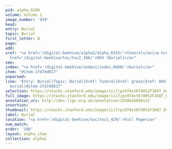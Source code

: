 ```yaml
---
pid: alpha_0109
volume: Volume 1
image_number: '439'
head: 
entry: Burial
topic: Burial
first_letter: B
page: 
add: 
xref: "<a href='/digital-beehive/alpha2/alpha_0353/'>funeral</a>|<a href='/digital-beehive/alpha2/alpha_0385/'>grave</a>|<a
  href='/digital-beehive/toc/toc2_166/'>894 [Burial]</a>"
see: 
index: "<a href='/digital-beehive/index1/index_0480/'>burial</a>"
item: "#item-1fd7dd617"
unparsed: 
line: 'Entry: Burial|Topic: Burial|Xref: funeral|Xref: grave|Xref: 894 [Burial]|Index:
  burial|#item-1fd7dd617'
selection: https://stacks.stanford.edu/image/iiif/ps974xt6740%2F1607_0438/322,230,3106,447/full/0/default.jpg
full_image: https://stacks.stanford.edu/image/iiif/ps974xt6740%2F1607_0438/full/full/0/default.jpg
annotation_uri: http://dev.llgc.org.uk/annotation/1558626698112
insertion: 
thumbnail: https://stacks.stanford.edu/image/iiif/ps974xt6740%2F1607_0438/322,230,600,180/250,/0/default.jpg
label: Burial
location: "<a href='/digital-beehive/toc/toc1_429/'>Full Page</a>"
num_match: 
order: '108'
layout: alpha_item
collection: alpha1
---
```

